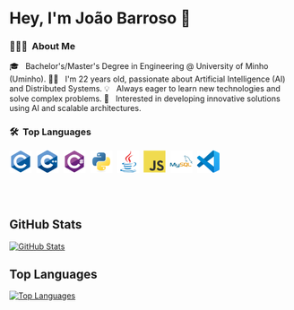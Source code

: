 <p align="center"> </p> <h1> Hey, I'm João Barroso 👋 </h1> <h3> 👨🏻‍💻 &nbsp;About Me </h3>
🎓   Bachelor's/Master's Degree in Engineering @ University of Minho (Uminho).
👨‍💻   I'm 22 years old, passionate about Artificial Intelligence (AI) and Distributed Systems.  
💡   Always eager to learn new technologies and solve complex problems. 
🚀   Interested in developing innovative solutions using AI and scalable architectures. 

<h3>🛠 &nbsp;Top Languages</h3> <div> <img src="https://github.com/devicons/devicon/blob/master/icons/c/c-original.svg" title="C" alt="C" width="40" height="40"/>&nbsp; <img src="https://github.com/devicons/devicon/blob/master/icons/cplusplus/cplusplus-original.svg" title="C++" alt="C++" width="40" height="40"/>&nbsp; <img src="https://github.com/devicons/devicon/blob/master/icons/csharp/csharp-original.svg" title="C#" alt="C#" width="40" height="40"/>&nbsp; <img src="https://github.com/devicons/devicon/blob/master/icons/python/python-original.svg" title="Python" alt="Python" width="40" height="40"/>&nbsp; <img src="https://github.com/devicons/devicon/blob/master/icons/java/java-original.svg" title="Java" alt="Java" width="40" height="40"/>&nbsp; <img src="https://github.com/devicons/devicon/blob/master/icons/javascript/javascript-original.svg" title="JavaScript" alt="JavaScript" width="40" height="40"/>&nbsp; <img src="https://github.com/devicons/devicon/blob/master/icons/mysql/mysql-original-wordmark.svg" title="MySQL" alt="MySQL" width="40" height="40"/>&nbsp; <img src="https://github.com/devicons/devicon/blob/master/icons/vscode/vscode-original.svg" title="VSCode" alt="VSCode" width="40" height="40"/>&nbsp; </div>

<br><br>  <!-- This adds extra spacing between the sections -->

## GitHub Stats

[![GitHub Stats](https://github-readme-stats.vercel.app/api?username=JoaoBarroso25&show_icons=true&theme=radical)](https://github.com/JoaoBarroso25)

## Top Languages

[![Top Languages](https://github-readme-stats.vercel.app/api/top-langs/?username=JoaoBarroso25&layout=compact&theme=radical&langs_count=25)](https://github.com/JoaoBarroso25)

